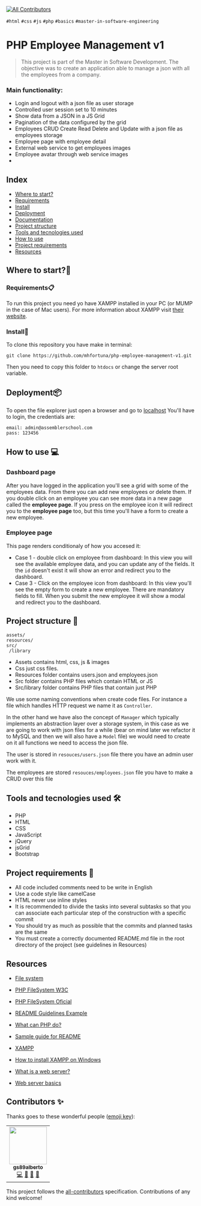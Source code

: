 
<!-- ALL-CONTRIBUTORS-BADGE:START - Do not remove or modify this section -->
[![All Contributors](https://img.shields.io/badge/all_contributors-1-orange.svg?style=flat-square)](#contributors-)
<!-- ALL-CONTRIBUTORS-BADGE:END -->
`#html` `#css` `#js` `#php`  `#basics`  `#master-in-software-engineering`

# PHP Employee Management v1<!-- omit in toc -->

>This project is part of the Master in Software Development. The objective was to create an application able to manage a json with all the employees from a company.
 ### Main functionality:
- Login and logout with a json file as user storage
-  Controlled user session set to 10 minutes
- Show data from a JSON in a JS Grid
- Pagination of the data configured by the grid
- Employees CRUD Create Read Delete and Update with a json file as employees storage
- Employee page with employee detail
- External web service to get employees images
- Employee avatar through web service images  
- 
## Index <!-- omit in toc -->
- [Where to start?](#where-to-start?)
- [Requirements](#requirements)
- [Install](#install)
- [Deployment](#deployment)
- [Documentation](#documentation)
- [Project structure](#project-structure)
- [Tools and tecnologies used](#tools-and-tecnologies-used)
- [How to use](#how-to-use)
- [Project requirements](#project-requirements)
- [Resources](#resources)

## Where to start?🚀

### Requirements📋

To run this project you need yo have XAMPP installed in your PC (or MUMP in the case of Mac users). For more information about XAMPP visit [their website](https://www.apachefriends.org/es/index.html).

### Install🔧

To clone this repository you have make in terminal:

```
git clone https://github.com/mhfortuna/php-employee-management-v1.git
```
Then you need to copy this folder to `htdocs` or change the server root variable.

## Deployment📦

To open the file explorer just open a browser and go to [localhost](localhost)
You'll have to login, the credentials are:
```
email: admin@assemblerschool.com
pass: 123456
```

## How to use 💻

### Dashboard page
After you have logged in the application you'll see a grid with some of the employees data. From there you can add new employees or delete them. If you double click on an employee you can see more data in a new page called the **employee page**. If you press on the employee icon it will redirect you to the **employee page** too, but this time you'll have a form to create a new employee.

### Employee page
This page renders conditionaly of how you accesed it:
- Case 1 - double click on employee from dashboard:
In this view you will see the available employee data, and you can update any of the fields. It the `id` doesn't exist it will show an error and redirect you to the dashboard.
- Case 3 - Click on the employee icon from dashboard:
In this view you'll see the empty form to create a new employee. There are mandatory fields to fill. When you submit the new employee it will show a modal and redirect you to the dashboard.

## Project structure 📁

```
assets/
resources/
src/
 /library
```

- Assets contains html, css, js & images
- Css just css files.
- Resources folder contains users.json and employees.json
- Src folder contains PHP files which contain HTML or JS
- Src/library folder contains PHP files that contain just PHP



We use some naming conventions when create code files. For instance a file which handles HTTP request we name it as `Controller`.

In the other hand we have also the concept of `Manager` which typically implements an abstraction layer over a storage system, in this case as we are going to work with json files for a while (bear on mind later we refactor it to MySQL and then we will also have a `Model` file) we would need to create on it all functions we need to access the json file.

The user is stored in `resouces/users.json` file there you have an admin user work with it.

The employees are stored `resouces/employees.json` file you have to make a CRUD over this file

## Tools and tecnologies used 🛠️

* PHP
* HTML
* CSS
* JavaScript
* jQuery
* jsGrid
* Bootstrap 

## Project requirements 📏

- All code included comments need to be write in English
- Use a code style like camelCase
- HTML never use inline styles
- It is recommended to divide the tasks into several subtasks so that you can associate each particular step of the construction with a specific commit
- You should try as much as possible that the commits and planned tasks are the same
 - You must create a correctly documented README.md file in the root directory of the project (see guidelines in Resources)

## Resources

- [File system](https://es.wikipedia.org/wiki/Administrador_de_archivos)
- [PHP FileSystem W3C](https://www.w3schools.com/php/php_ref_filesystem.asp)
- [PHP FileSystem Oficial](https://www.php.net/manual/es/book.filesystem.php)
- [README Guidelines Example](https://gist.github.com/PurpleBooth/109311bb0361f32d87a2)
-  [What can PHP do?](https://www.php.net/manual/es/intro-whatcando.php)

-  [Sample guide for README](https://gist.github.com/Villanuevand/6386899f70346d4580c723232524d35a)

-  [XAMPP](https://www.apachefriends.org/es/index.html)

-  [How to install XAMPP on Windows](https://www.youtube.com/watch?v=h6DEDm7C37A)

-  [What is a web server?](https://www.youtube.com/watch?v=Yt1nesKi5Ec)

-  [Web server basics](https://www.youtube.com/watch?v=3VqfpVKvlxQ)

## Contributors ✨

Thanks goes to these wonderful people ([emoji key](https://allcontributors.org/docs/en/emoji-key)):

<!-- ALL-CONTRIBUTORS-LIST:START - Do not remove or modify this section -->
<!-- prettier-ignore-start -->
<!-- markdownlint-disable -->
<table>
  <tr>
    <td align="center"><a href="https://github.com/gs89alberto"><img src="https://avatars.githubusercontent.com/u/80328331?v=4?s=100" width="100px;" alt=""/><br /><sub><b>gs89alberto</b></sub></a><br /><a href="https://github.com/mhfortuna/php-employee-management-v1/commits?author=gs89alberto" title="Code">💻</a> <a href="#design-gs89alberto" title="Design">🎨</a> <a href="#ideas-gs89alberto" title="Ideas, Planning, & Feedback">🤔</a> <a href="#projectManagement-gs89alberto" title="Project Management">📆</a></td>
  </tr>
</table>

<!-- markdownlint-restore -->
<!-- prettier-ignore-end -->

<!-- ALL-CONTRIBUTORS-LIST:END -->

This project follows the [all-contributors](https://github.com/all-contributors/all-contributors) specification. Contributions of any kind welcome!